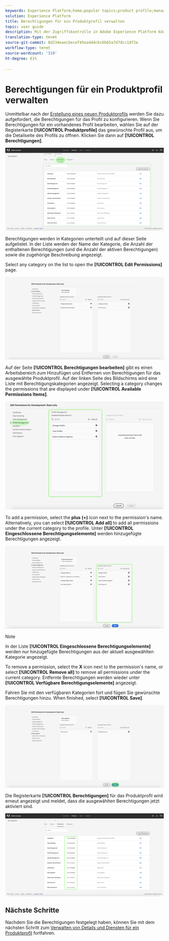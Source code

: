 ```yaml
---
keywords: Experience Platform;home;popular topics;product profile;manage permissions
solution: Experience Platform
title: Berechtigungen für ein Produktprofil verwalten
topic: user guide
description: Mit der Zugriffskontrolle in Adobe Experience Platform können Sie Rollen und Berechtigungen für verschiedene Plattformfunktionen mithilfe des Adobe Admin Console verwalten. Dieses Dokument dient als Anleitung zum Verwalten von Berechtigungen für ein Produkt-Profil für Plattform.
translation-type: tm+mt
source-git-commit: 8d234eaecbecef45ea4d4cbc6b65a7d7dcc18f2e
workflow-type: tm+mt
source-wordcount: '319'
ht-degree: 61%

---
```



# Berechtigungen für ein Produktprofil verwalten

Unmittelbar nach der [Erstellung eines neuen Produktprofils](#create-a-new-product-profile) werden Sie dazu aufgefordert, die Berechtigungen für das Profil zu konfigurieren. Wenn Sie Berechtigungen für ein vorhandenes Profil bearbeiten, wählen Sie auf der Registerkarte **[!UICONTROL Produktprofile]** das gewünschte Profil aus, um die Detailseite des Profils zu öffnen. Klicken Sie dann auf **[!UICONTROL Berechtigungen]**.

![profile-permissions](../images/profile-permissions.png)

Berechtigungen werden in Kategorien unterteilt und auf dieser Seite aufgelistet. In der Liste werden der Name der Kategorie, die Anzahl der enthaltenen Berechtigungen (und die Anzahl der aktiven Berechtigungen) sowie die zugehörige Beschreibung angezeigt.

Select any category on the list to open the **[!UICONTROL Edit Permissions]** page.

![edit-permissions](../images/edit-permissions.png)

Auf der Seite **[!UICONTROL Berechtigungen bearbeiten]** gibt es einen Arbeitsbereich zum Hinzufügen und Entfernen von Berechtigungen für das ausgewählte Produktprofil. Auf der linken Seite des Bildschirms wird eine Liste mit Berechtigungskategorien angezeigt. Selecting a category changes the permissions that are displayed under **[!UICONTROL Available Permissions Items]**.

![change-permissions-category](../images/change-permissions-category.png)

To add a permission, select the **plus (+)** icon next to the permission&#39;s name. Alternatively, you can select **[!UICONTROL Add all]** to add all permissions under the current category to the profile. Unter **[!UICONTROL Eingeschlossene Berechtigungselemente]** werden hinzugefügte Berechtigungen angezeigt.

![add-permissions](../images/add-permissions.png)

>[!NOTE]
>
>In der Liste **[!UICONTROL Eingeschlossene Berechtigungselemente]** werden nur hinzugefügte Berechtigungen aus der aktuell ausgewählten Kategorie angezeigt.

To remove a permission, select the **X** icon next to the permission&#39;s name, or select **[!UICONTROL Remove all]** to remove all permissions under the current category. Entfernte Berechtigungen werden wieder unter **[!UICONTROL Verfügbare Berechtigungselemente]** angezeigt.

Fahren Sie mit den verfügbaren Kategorien fort und fügen Sie gewünschte Berechtigungen hinzu. When finished, select **[!UICONTROL Save]**.

![permissions-finish](../images/permissions-finish.png)

Die Registerkarte **[!UICONTROL Berechtigungen]** für das Produktprofil wird erneut angezeigt und meldet, dass die ausgewählten Berechtigungen jetzt aktiviert sind.

![added-permissions](../images/added-permissions.png)

## Nächste Schritte

Nachdem Sie die Berechtigungen festgelegt haben, können Sie mit dem nächsten Schritt zum [Verwalten von Details und Diensten für ein Produktprofil](details-and-services.md) fortfahren.